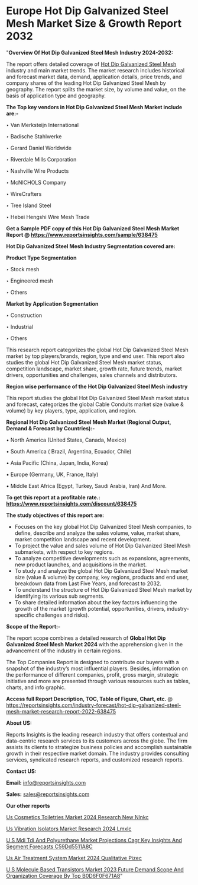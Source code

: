 # Europe Hot Dip Galvanized Steel Mesh Market Size & Growth Report 2032

"<strong>Overview Of Hot Dip Galvanized Steel Mesh Industry 2024-2032:</strong>

The report offers detailed coverage of <a href=https://www.reportsinsights.com/sample/638475>Hot Dip Galvanized Steel Mesh</a> industry and main market trends. The market research includes historical and forecast market data, demand, application details, price trends, and company shares of the leading Hot Dip Galvanized Steel Mesh by geography. The report splits the market size, by volume and value, on the basis of application type and geography.

<strong>The Top key vendors in Hot Dip Galvanized Steel Mesh Market include are:- </strong>

‣ Van Merksteijn International

‣ Badische Stahlwerke

‣ Gerard Daniel Worldwide

‣ Riverdale Mills Corporation

‣ Nashville Wire Products

‣ McNICHOLS Company

‣ WireCrafters

‣ Tree Island Steel

‣ Hebei Hengshi Wire Mesh Trade

<strong>Get a Sample PDF copy of this Hot Dip Galvanized Steel Mesh Market Report </strong><strong>@ <a href=https://www.reportsinsights.com/sample/638475 style=color:#0000ff;>https://www.reportsinsights.com/sample/638475</a> </strong>

<strong>Hot Dip Galvanized Steel Mesh Industry Segmentation covered are:</strong>

<strong>Product Type Segmentation</strong>

‣    Stock mesh

‣ Engineered mesh

‣ Others

<strong>Market by Application Segmentation</strong>

‣   Construction

‣ Industrial

‣ Others

This research report categorizes the global Hot Dip Galvanized Steel Mesh market by top players/brands, region, type and end user. This report also studies the global Hot Dip Galvanized Steel Mesh market status, competition landscape, market share, growth rate, future trends, market drivers, opportunities and challenges, sales channels and distributors.

<strong>Region wise performance of the Hot Dip Galvanized Steel Mesh industry</strong><strong> </strong>

This report studies the global Hot Dip Galvanized Steel Mesh market status and forecast, categorizes the global Cable Conduits market size (value &amp; volume) by key players, type, application, and region. 

<strong>Regional Hot Dip Galvanized Steel Mesh Market (Regional Output, Demand &amp; Forecast by Countries):-</strong>

• North America (United States, Canada, Mexico)

• South America ( Brazil, Argentina, Ecuador, Chile)

• Asia Pacific (China, Japan, India, Korea)

• Europe (Germany, UK, France, Italy)

• Middle East Africa (Egypt, Turkey, Saudi Arabia, Iran) And More.

<strong>To get this report at a profitable rate.: <a href=https://www.reportsinsights.com/discount/638475 style=color:#0000ff;>https://www.reportsinsights.com/discount/638475</a></strong>

<strong>The study objectives of this report are:</strong>
<ul>
  <li>Focuses on the key global Hot Dip Galvanized Steel Mesh companies, to define, describe and analyze the sales volume, value, market share, market competition landscape and recent development.</li>
  <li>To project the value and sales volume of Hot Dip Galvanized Steel Mesh submarkets, with respect to key regions.</li>
  <li>To analyze competitive developments such as expansions, agreements, new product launches, and acquisitions in the market.</li>
  <li>To study and analyze the global Hot Dip Galvanized Steel Mesh market size (value &amp; volume) by company, key regions, products and end user, breakdown data from Last Five Years, and forecast to 2032.</li>
  <li>To understand the structure of Hot Dip Galvanized Steel Mesh market by identifying its various sub segments.</li>
  <li>To share detailed information about the key factors influencing the growth of the market (growth potential, opportunities, drivers, industry-specific challenges and risks).</li>
</ul>
<strong>Scope of the Report:-</strong><strong> </strong>

The report scope combines a detailed research of <strong>Global Hot Dip Galvanized Steel Mesh Market 2024 </strong>with the apprehension given in the advancement of the industry in certain regions.

The Top Companies Report is designed to contribute our buyers with a snapshot of the industry’s most influential players. Besides, information on the performance of different companies, profit, gross margin, strategic initiative and more are presented through various resources such as tables, charts, and info graphic.

<strong>Access full Report Description, TOC, Table of Figure, Chart, etc. </strong>@   <a href=https://reportsinsights.com/industry-forecast/hot-dip-galvanized-steel-mesh-market-research-report-2022-638475 style=color:#0000ff;>https://reportsinsights.com/industry-forecast/hot-dip-galvanized-steel-mesh-market-research-report-2022-638475</a>

<strong>About US:</strong>

Reports Insights is the leading research industry that offers contextual and data-centric research services to its customers across the globe. The firm assists its clients to strategize business policies and accomplish sustainable growth in their respective market domain. The industry provides consulting services, syndicated research reports, and customized research reports.

<strong>Contact US:</strong>

<p class=""""><b>Email:</b> <a href=mailto:info@reportsinsights.com>info@reportsinsights.com</a></p>
<p class=""""><b>Sales:</b> <a href=mailto:sales@reportsinsights.com>sales@reportsinsights.com</a></p>

<strong>Our other reports</strong>

<a href=https://www.linkedin.com/pulse/us-cosmetics-toiletries-market-2024-research-new-nlnkc/>Us Cosmetics Toiletries Market 2024 Research New Nlnkc</a>

<a href=https://www.linkedin.com/pulse/us-vibration-isolators-market-research-2024-lmxlc/>Us Vibration Isolators Market Research 2024 Lmxlc</a>

<a href=https://medium.com/@yadavahaan91/u-s-mdi-tdi-and-polyurethane-market-projections-cagr-key-insights-and-segment-forecasts-c59dd5511a8c>U S Mdi Tdi And Polyurethane Market Projections Cagr Key Insights And Segment Forecasts C59Dd5511A8C</a>

<a href=https://www.linkedin.com/pulse/us-air-treatment-system-market-2024-qualitative-pizec/>Us Air Treatment System Market 2024 Qualitative Pizec</a>

<a href=https://medium.com/@aneetapatil1234/u-s-molecule-based-transistors-market-2023-future-demand-scope-and-organization-coverage-by-top-b0d6f0f671a8>U S Molecule Based Transistors Market 2023 Future Demand Scope And Organization Coverage By Top B0D6F0F671A8</a>"
